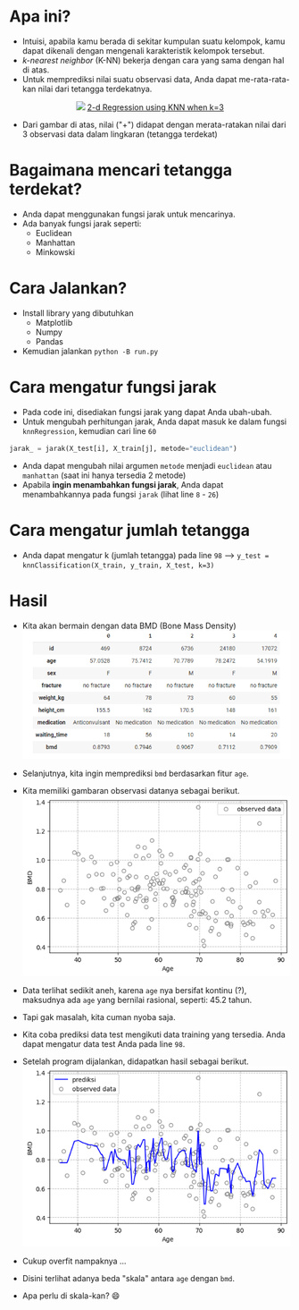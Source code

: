 # **Apa ini?**

- Intuisi, apabila kamu berada di sekitar kumpulan suatu kelompok, kamu dapat dikenali dengan mengenali karakteristik kelompok tersebut.
- *k-nearest neighbor* (K-NN) bekerja dengan cara yang sama dengan hal di atas.
- Untuk memprediksi nilai suatu observasi data, Anda dapat me-rata-rata-kan nilai dari tetangga terdekatnya.

<p align="center">
    <img src="https://miro.medium.com/max/1400/1*9mN0mO61lmoj0-95i-vV7A.png"/>
    <a href="https://towardsdatascience.com/how-to-build-knn-from-scratch-in-python-5e22b8920bd2">
    2-d Regression using KNN when k=3
    </a>
</p>

- Dari gambar di atas, nilai ("+") didapat dengan merata-ratakan nilai dari 3 observasi data dalam lingkaran (tetangga terdekat)

# **Bagaimana mencari tetangga terdekat?**
- Anda dapat menggunakan fungsi jarak untuk mencarinya.
- Ada banyak fungsi jarak seperti:
    - Euclidean
    - Manhattan
    - Minkowski

# **Cara Jalankan?**
- Install library yang dibutuhkan
   - Matplotlib
   - Numpy
   - Pandas
- Kemudian jalankan `python -B run.py`


# **Cara mengatur fungsi jarak**
- Pada code ini, disediakan fungsi jarak yang dapat Anda ubah-ubah.
- Untuk mengubah perhitungan jarak, Anda dapat masuk ke dalam fungsi `knnRegression`, kemudian cari line `60` 


```python 
jarak_ = jarak(X_test[i], X_train[j], metode="euclidean")
```
- Anda dapat mengubah nilai argumen `metode` menjadi `euclidean` atau `manhattan` (saat ini hanya tersedia 2 metode)
- Apabila **ingin menambahkan fungsi jarak**, Anda dapat menambahkannya pada fungsi `jarak` (lihat line `8` - `26`)

# **Cara mengatur jumlah tetangga**
- Anda dapat mengatur k (jumlah tetangga) pada line `98` --> `y_test = knnClassification(X_train, y_train, X_test, k=3)`



# **Hasil**
- Kita akan bermain dengan data BMD (Bone Mass Density)
![](https://github.com/amalinadhi/machine_learning/blob/main/knn_regression/gambar_data_bmd.png)

- Selanjutnya, kita ingin memprediksi `bmd` berdasarkan fitur `age`.
- Kita memiliki gambaran observasi datanya sebagai berikut.
![](https://github.com/amalinadhi/machine_learning/blob/main/knn_regression/initial_gambar.png)

- Data terlihat sedikit aneh, karena `age` nya bersifat kontinu (?), maksudnya ada `age` yang bernilai rasional, seperti: 45.2 tahun.
- Tapi gak masalah, kita cuman nyoba saja.
- Kita coba prediksi data test mengikuti data training yang tersedia. Anda dapat mengatur data test Anda pada line `98`.
- Setelah program dijalankan, didapatkan hasil sebagai berikut.
![](https://github.com/amalinadhi/machine_learning/blob/main/knn_regression/final_gambar_.png)
- Cukup overfit nampaknya ...
- Disini terlihat adanya beda "skala" antara `age` dengan `bmd`.
- Apa perlu di skala-kan? :smile:
